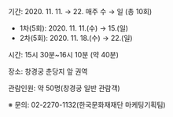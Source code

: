 기간: 2020. 11. 11. → 22. 매주 수 → 일 (총 10회)
- 1차(5회): 2020. 11. 11.(수) → 15.(일)
- 2차(5회): 2020. 11. 18.(수) → 22.(일)

시간: 15시 30분~16시 10분 (약 40분)

장소: 창경궁 춘당지 앞 권역

관람인원: 약 50명(창경궁 일반 관람객)

※ 문의: 02-2270-1132(한국문화재재단 마케팅기획팀)